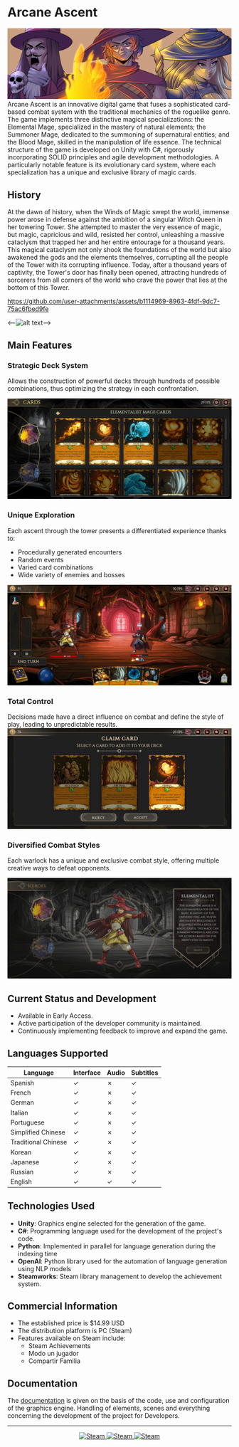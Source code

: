 # Arcane Ascent

![alt text](./Doc/Images/Portada.png)
Arcane Ascent is an innovative digital game that fuses a sophisticated card-based combat system with the traditional mechanics of the roguelike genre. The game implements three distinctive magical specializations: the Elemental Mage, specialized in the mastery of natural elements; the Summoner Mage, dedicated to the summoning of supernatural entities; and the Blood Mage, skilled in the manipulation of life essence. The technical structure of the game is developed on Unity with C#, rigorously incorporating SOLID principles and agile development methodologies. A particularly notable feature is its evolutionary card system, where each specialization has a unique and exclusive library of magic cards.

## History

At the dawn of history, when the Winds of Magic swept the world, immense power arose in defense against the ambition of a singular Witch Queen in her towering Tower. She attempted to master the very essence of magic, but magic, capricious and wild, resisted her control, unleashing a massive cataclysm that trapped her and her entire entourage for a thousand years. This magical cataclysm not only shook the foundations of the world but also awakened the gods and the elements themselves, corrupting all the people of the Tower with its corrupting influence. Today, after a thousand years of captivity, the Tower's door has finally been opened, attracting hundreds of sorcerers from all corners of the world who crave the power that lies at the bottom of this Tower.

https://github.com/user-attachments/assets/b1114969-8963-4fdf-9dc7-75ac6fbed9fe

<--![alt text](./Doc/Images/Trailer.gif)-->

## Main Features

### Strategic Deck System

Allows the construction of powerful decks through hundreds of possible combinations, thus optimizing the strategy in each confrontation.

![alt text](./Doc/Images/collection.jpg)

### Unique Exploration

Each ascent through the tower presents a differentiated experience thanks to:

* Procedurally generated encounters
* Random events
* Varied card combinations
* Wide variety of enemies and bosses

![alt text](./Doc/Images/combat.jpg)

### Total Control

Decisions made have a direct influence on combat and define the style of play, leading to unpredictable results.
![alt text](./Doc/Images/claimCard.jpg)

### Diversified Combat Styles

 Each warlock has a unique and exclusive combat style, offering multiple creative ways to defeat opponents.

![alt text](./Doc/Images/heroSelection.jpg)

## Current Status and Development

* Available in Early Access.
* Active participation of the developer community is maintained.
* Continuously implementing feedback to improve and expand the game.

## Languages Supported

| Language | Interface | Audio | Subtitles |
|---------------|----------|-------|------------|
| Spanish | ✓ | ✗ | ✓ |
| French | ✓ | ✗ | ✓ |
| German | ✓ | ✗ | ✓ |
| Italian | ✓ | ✗ | ✓ | 
| Portuguese | ✓ | ✗ | ✓ |
| Simplified Chinese| ✓ | ✗ | ✓ |
| Traditional Chinese| ✓ | ✗ | ✓ |
| Korean | ✓ | ✗ | ✓ |
| Japanese | ✓ | ✗ | ✓ |
| Russian | ✓ | ✗ | ✓ |
| English | ✓ | ✓ | ✓ |

## Technologies Used

* **Unity**: Graphics engine selected for the generation of the game.
* **C#**: Programming language used for the development of the project's code.
* **Python**: Implemented in parallel for language generation during the indexing time
* **OpenAI**: Python library used for the automation of language generation using NLP models
* **Steamworks**: Steam library management to develop the achievement system.

## Commercial Information

* The established price is $14.99 USD
* The distribution platform is PC (Steam)
* Features available on Steam include:
  * Steam Achievements
  * Modo un jugador
  * Compartir Familia

## Documentation

The [documentation](./Doc/Wiki.md) is given on the basis of the code, use and configuration of the graphics engine. Handling of elements, scenes and everything concerning the development of the project for Developers.

------
<div align=center>
<a href="https://store.steampowered.com/app/3205630/Arcane_Ascent/" target="_blank">
<img alt="Steam" src="https://img.shields.io/static/v1?style=for-the-badge&message=steam&color=00adee&logo=Steam&logoColor=FFFFFF&label=" height = 40/>
</a>
<a href="https://github.com/rb58853" target="_blank">
<img alt="Steam" src="https://img.shields.io/static/v1?style=for-the-badge&message=developer&color=24292e&logo=github&logoColor=FFFFFF&label=" height = 40/>
</a>
<a href="https://github.com/rb58853/Arcane-Ascent/raw/refs/heads/main/Doc/Images/Trailer.mp4" target="_blank">
<img alt="Steam" src="https://img.shields.io/static/v1?style=for-the-badge&message=Trailer&color=991234&logo=V&logoColor=FFFFFF&label=" height = 40/>
</a>
</div>
